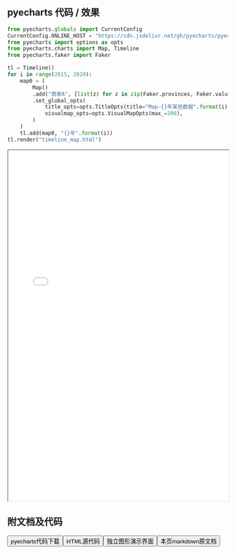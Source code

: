 
## pyecharts 代码 / 效果

```python
from pyecharts.globals import CurrentConfig
CurrentConfig.ONLINE_HOST = "https://cdn.jsdelivr.net/gh/pyecharts/pyecharts-assets@latest/assets/"
from pyecharts import options as opts
from pyecharts.charts import Map, Timeline
from pyecharts.faker import Faker

tl = Timeline()
for i in range(2015, 2020):
    map0 = (
        Map()
        .add("商家A", [list(z) for z in zip(Faker.provinces, Faker.values())], "china")
        .set_global_opts(
            title_opts=opts.TitleOpts(title="Map-{}年某些数据".format(i)),
            visualmap_opts=opts.VisualMapOpts(max_=200),
        )
    )
    tl.add(map0, "{}年".format(i))
tl.render("timeline_map.html")
```

<iframe width="100%" height="800px" src="/pyecharts/Timeline/timeline_map.html"></iframe>

## 附文档及代码

<a href="https://cdn.jsdelivr.net/gh/wfy-belief/python/docs/pyecharts/Timeline/timeline_map.py"><button class="mybutton">pyecharts代码下载</button></a><a href="https://cdn.jsdelivr.net/gh/wfy-belief/python/docs/pyecharts/Timeline/timeline_map.html"><button class="mybutton">HTML源代码</button></a><a href="https://python.wfyblog.cn/pyecharts/Timeline/timeline_map.html"><button class="mybutton">独立图形演示界面</button></a><a href="https://cdn.jsdelivr.net/gh/wfy-belief/python/docs/pyecharts/Timeline/timeline_map.md"><button class="mybutton">本页markdown原文档</button></a>